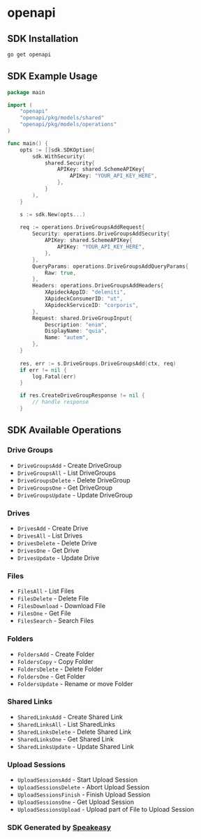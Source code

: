 # openapi

<!-- Start SDK Installation -->
## SDK Installation

```bash
go get openapi
```
<!-- End SDK Installation -->

## SDK Example Usage
<!-- Start SDK Example Usage -->
```go
package main

import (
    "openapi"
    "openapi/pkg/models/shared"
    "openapi/pkg/models/operations"
)

func main() {
    opts := []sdk.SDKOption{
        sdk.WithSecurity(
            shared.Security{
                APIKey: shared.SchemeAPIKey{
                    APIKey: "YOUR_API_KEY_HERE",
                },
            }
        ),
    }

    s := sdk.New(opts...)
    
    req := operations.DriveGroupsAddRequest{
        Security: operations.DriveGroupsAddSecurity{
            APIKey: shared.SchemeAPIKey{
                APIKey: "YOUR_API_KEY_HERE",
            },
        },
        QueryParams: operations.DriveGroupsAddQueryParams{
            Raw: true,
        },
        Headers: operations.DriveGroupsAddHeaders{
            XApideckAppID: "deleniti",
            XApideckConsumerID: "ut",
            XApideckServiceID: "corporis",
        },
        Request: shared.DriveGroupInput{
            Description: "enim",
            DisplayName: "quia",
            Name: "autem",
        },
    }
    
    res, err := s.DriveGroups.DriveGroupsAdd(ctx, req)
    if err != nil {
        log.Fatal(err)
    }

    if res.CreateDriveGroupResponse != nil {
        // handle response
    }
```
<!-- End SDK Example Usage -->

<!-- Start SDK Available Operations -->
## SDK Available Operations

### Drive Groups

* `DriveGroupsAdd` - Create DriveGroup
* `DriveGroupsAll` - List DriveGroups
* `DriveGroupsDelete` - Delete DriveGroup
* `DriveGroupsOne` - Get DriveGroup
* `DriveGroupsUpdate` - Update DriveGroup

### Drives

* `DrivesAdd` - Create Drive
* `DrivesAll` - List Drives
* `DrivesDelete` - Delete Drive
* `DrivesOne` - Get Drive
* `DrivesUpdate` - Update Drive

### Files

* `FilesAll` - List Files
* `FilesDelete` - Delete File
* `FilesDownload` - Download File
* `FilesOne` - Get File
* `FilesSearch` - Search Files

### Folders

* `FoldersAdd` - Create Folder
* `FoldersCopy` - Copy Folder
* `FoldersDelete` - Delete Folder
* `FoldersOne` - Get Folder
* `FoldersUpdate` - Rename or move Folder

### Shared Links

* `SharedLinksAdd` - Create Shared Link
* `SharedLinksAll` - List SharedLinks
* `SharedLinksDelete` - Delete Shared Link
* `SharedLinksOne` - Get Shared Link
* `SharedLinksUpdate` - Update Shared Link

### Upload Sessions

* `UploadSessionsAdd` - Start Upload Session
* `UploadSessionsDelete` - Abort Upload Session
* `UploadSessionsFinish` - Finish Upload Session
* `UploadSessionsOne` - Get Upload Session
* `UploadSessionsUpload` - Upload part of File to Upload Session

<!-- End SDK Available Operations -->

### SDK Generated by [Speakeasy](https://docs.speakeasyapi.dev/docs/using-speakeasy/client-sdks)
